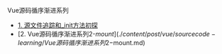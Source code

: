 Vue源码循序渐进系列
- [1. 源文件追踪和_init方法初探](./content/post/vue/sourcecode-learning/Vue源码循序渐进系列1-源文件追踪和_init方法初探.md)
- [2. Vue源码循序渐进系列2-$mount](./content/post/vue/sourcecode-learning/Vue源码循序渐进系列2-$mount.md)